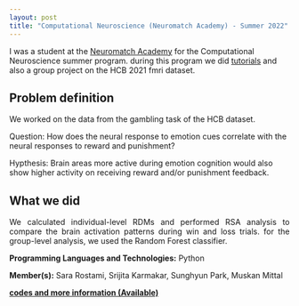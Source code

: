 ```yaml
---
layout: post
title: "Computational Neuroscience (Neuromatch Academy) - Summer 2022"
---
```


I was a student at the [Neuromatch Academy](https://academy.neuromatch.io/) for the Computational Neuroscience summer program. during this program we did [tutorials](https://compneuro.neuromatch.io/tutorials/intro.html) and also a group project on the HCB 2021 fmri dataset.

## Problem definition
<p align="justify">We worked on the data from the gambling task of the HCB dataset.<p>Question: How does the neural response to emotion cues correlate with the neural responses to reward and punishment?</p>
<p> Hypthesis: Brain areas more active during emotion cognition would also show higher activity on receiving reward and/or punishment feedback.</p>


## What we did
<p align="justify">We calculated individual-level RDMs and performed RSA analysis to compare the brain activation patterns during win and loss trials. for the group-level analysis, we used the Random Forest classifier.</p>
 

**Programming Languages and Technologies:** Python

**Member(s):** Sara Rostami, Srijita Karmakar, Sunghyun Park, Muskan Mittal

**[codes and more information (Available)](#)**
